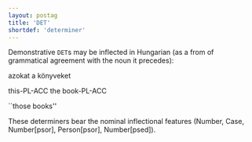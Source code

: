 ```yaml
---
layout: postag
title: 'DET'
shortdef: 'determiner'
---
```


Demonstrative `DET`s may be inflected in Hungarian (as a from of grammatical agreement with the noun it precedes):

azokat a könyveket

this-PL-ACC the book-PL-ACC

``those books''

These determiners bear the nominal inflectional features (Number, Case, Number[psor], Person[psor], Number[psed]).
<!-- Interlanguage links updated Čt lis 12 09:42:52 CET 2020 -->
